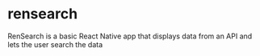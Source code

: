 # rensearch

RenSearch is a basic React Native app that displays data from an API and lets the user search the data
